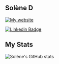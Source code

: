 ##  Solène D


[![My website](https://img.shields.io/badge/my_website-F16061?style=for-the-badge&logoColor=white)](https://solenedel.github.io/portfolio/)

[![Linkedin Badge](https://img.shields.io/badge/-LinkedIn-0e76a8?style=flat&labelColor=0e76a8&logo=linkedin&logoColor=white)](https://ca.linkedin.com/in/solene-delumeau/)

 
 ## My Stats 
![Solène's GitHub stats](https://github-readme-stats.vercel.app/api?username=solenedel&show_icons=true&theme=tokyonight)







